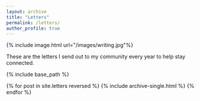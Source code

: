```yaml
---
layout: archive
title: "Letters"
permalink: /letters/
author_profile: true
---
```


{% include image.html url="/images/writing.jpg"%}

These are the letters I send out to my community every year to help stay connected. 

{% include base_path %}

{% for post in site.letters reversed %}
  {% include archive-single.html %}
{% endfor %}

